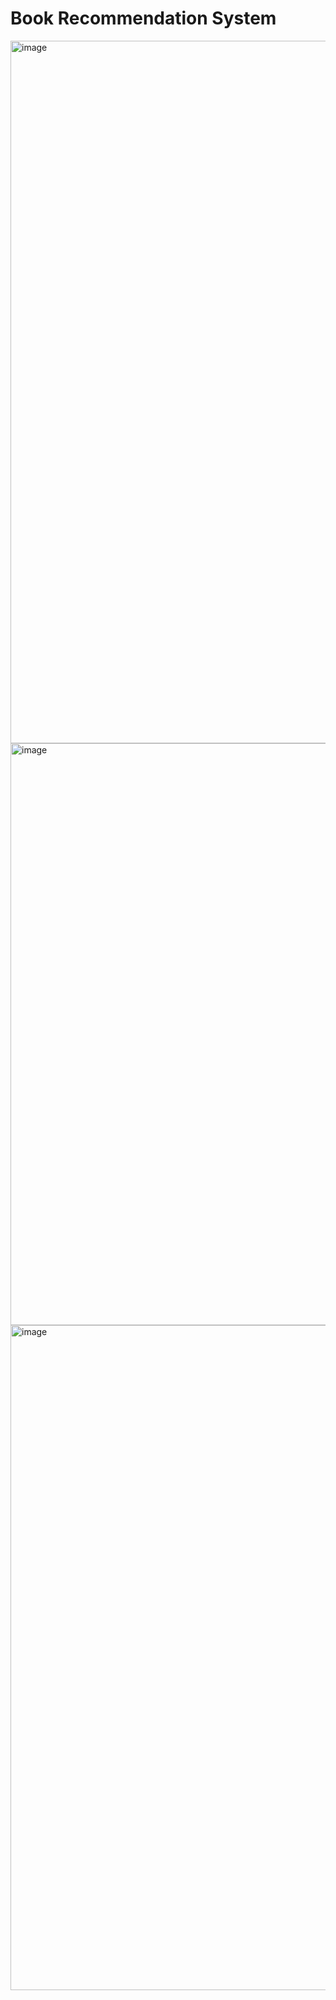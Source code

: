 Book Recommendation System
====
<img width="1124" alt="image" src="https://github.com/QiaotongHuang/An-end-to-end-book-recommendation-system/assets/113825112/dd347ae2-5af3-429f-a2a7-338eeb896447">

<img width="931" alt="image" src="https://github.com/QiaotongHuang/An-end-to-end-book-recommendation-system/assets/113825112/8b5cba2c-bb81-4689-8004-7953965b21f1">

<img width="1064" alt="image" src="https://github.com/QiaotongHuang/An-end-to-end-book-recommendation-system/assets/113825112/31269551-897c-4198-9f31-e7bcacadc14b">
